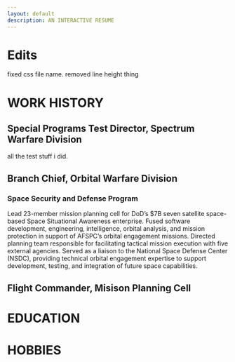 ```yaml
---
layout: default
description: AN INTERACTIVE RESUME
---
```


<body>
<h1>Edits</h1>
 <p>fixed css file name. removed line height thing</p>
 
 <h1>WORK HISTORY</h1>
 <h2>Special Programs Test Director, Spectrum Warfare Division</h2>
 <p>all the test stuff i did.</p>
                                                             
 
 <h2 class="mpc_chief">Branch Chief, Orbital Warfare Division</h2>
 <h3 class="SSDP">Space Security and Defense Program</h3>
 
 <p>Lead 23-member mission planning cell for DoD’s $7B seven satellite space-based Space Situational Awareness enterprise. 
  Fused software development, engineering, intelligence, orbital analysis, and mission protection in support of AFSPC’s 
  orbital engagement missions. Directed planning team responsible for facilitating tactical mission execution with five 
  external agencies. Served as a liaison to the National Space Defense Center (NSDC), providing technical orbital 
  engagement expertise to support development, testing, and integration of future space capabilities. 
 </p>

 <h2>Flight Commander, Misison Planning Cell</h2>

 
 
 <h1>EDUCATION</h1>
  
  
 <h1>HOBBIES</h1>

</body>
